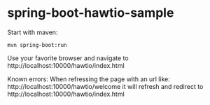 # spring-boot-hawtio-sample

Start with maven: 

    mvn spring-boot:run
    
Use your favorite browser and navigate to http://localhost:10000/hawtio/index.html
    
Known errors:
When refressing the page with an url like: http://localhost:10000/hawtio/welcome it will refresh and redirect to 
http://localhost:10000/hawtio/index.html



